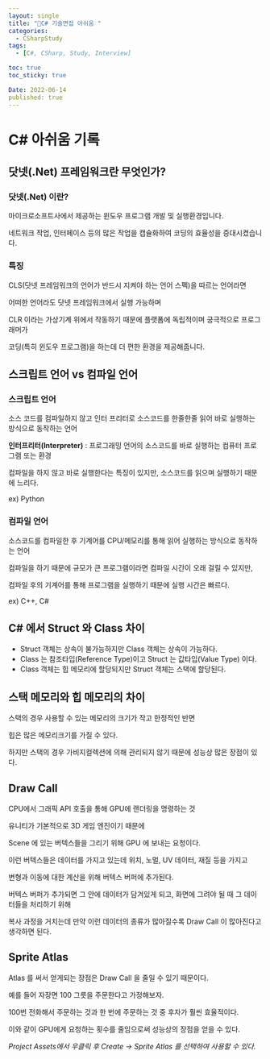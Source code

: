 ```yaml
---
layout: single
title: "📌C# 기술면접 아쉬움 "
categories:
  - CSharpStudy
tags:
  - [C#, CSharp, Study, Interview]

toc: true
toc_sticky: true

Date: 2022-06-14
published: true
---
```


# C\# 아쉬움 기록

## 닷넷(.Net) 프레임워크란 무엇인가?

### 닷넷(.Net) 이란?
마이크로소프트사에서 제공하는 윈도우 프로그램 개발 및 실행환경입니다.

네트워크 작업, 인터페이스 등의 많은 작업을 캡슐화하여 코딩의 효율성을 증대시켰습니다.

### 특징
CLS(닷넷 프레임워크의 언어가 반드시 지켜야 하는 언어 스펙)을 따르는 언어라면

어떠한 언어라도 닷넷 프레임워크에서 실행 가능하며

CLR 이라는 가상기계 위에서 작동하기 때문에 플랫폼에 독립적이며 궁극적으로 프로그래머가

코딩(특히 윈도우 프로그램)을 하는데 더 편한 환경을 제공해줍니다.

## 스크립트 언어 vs 컴파일 언어

### 스크립트 언어
소스 코드를 컴파일하지 않고 인터 프리터로 소스코드를 한줄한줄 읽어 바로 실행하는 방식으로 동작하는 언어

**인터프리터(Interpreter)** : 프로그래밍 언어의 소스코드를 바로 실행하는 컴퓨터 프로그램 또는 환경

컴파일을 하지 않고 바로 실행한다는 특징이 있지만, 소스코드를 읽으며 실행하기 때문에 느리다.

ex) Python

### 컴파일 언어
소스코드를 컴파일한 후 기계어를 CPU/메모리를 통해 읽어 실행하는 방식으로 동작하는 언어

컴파일을 하기 때문에 규모가 큰 프로그램이라면 컴파일 시간이 오래 걸릴 수 있지만,

컴파일 후의 기계어를 통해 프로그램을 실행하기 때문에 실행 시간은 빠르다.

ex) C++, C#

## C# 에서 Struct 와 Class 차이
- Struct 객체는 상속이 불가능하지만 Class 객체는 상속이 가능하다.
- Class 는 참조타입(Reference Type)이고 Struct 는 값타입(Value Type) 이다.
- Class 객체는 힙 메모리에 할당되지만 Struct 객체는 스택에 할당된다.

## 스택 메모리와 힙 메모리의 차이  
스택의 경우 사용할 수 있는 메모리의 크기가 작고 한정적인 반면

힙은 많은 메모리크기를 가질 수 있다.

하지만 스택의 경우 가비지컬렉션에 의해 관리되지 않기 때문에 성능상 많은 장점이 있다.

## Draw Call
CPU에서 그래픽 API 호출을 통해 GPU에 랜더링을 명령하는 것

유니티가 기본적으로 3D 게임 엔진이기 때문에 

Scene 에 있는 버텍스들을 그리기 위해 GPU 에 보내는 요청이다.

이런 버텍스들은 데이터를 가지고 있는데 위치, 노멀, UV 데이터, 재질 등을 가지고

변형과 이동에 대한 계산을 위해 버텍스 버퍼에 추가된다.

버텍스 버퍼가 추가되면 그 안에 데이터가 담겨있게 되고, 화면에 그려야 될 때 그 데이터들을 처리하기 위해

복사 과정을 거치는데 만약 이런 데이터의 종류가 많아질수록 Draw Call 이 많아진다고 생각하면 된다.

## Sprite Atlas
Atlas 를 써서 얻게되는 장점은 Draw Call 을 줄일 수 있기 때문이다.

예를 들어 자장면 100 그릇을 주문한다고 가정해보자.

100번 전화해서 주문하는 것과 한 번에 주문하는 것 중 후자가 훨씬 효율적이다.

이와 같이 GPU에게 요청하는 횟수를 줄임으로써 성능상의 장점을 얻을 수 있다.

*Project Assets에서 우클릭 후 Create -> Sprite Atlas 를 선택하여 사용할 수 있다.*

